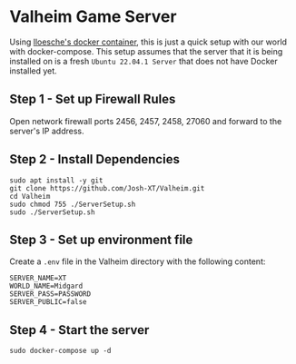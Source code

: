 # Valheim Game Server
Using [lloesche's docker container](https://hub.docker.com/r/lloesche/valheim-server), this is just a quick setup with our world with docker-compose.  This setup assumes that the server that it is being installed on is a fresh ``Ubuntu 22.04.1 Server`` that does not have Docker installed yet.

## Step 1 - Set up Firewall Rules
Open network firewall ports 2456, 2457, 2458, 27060 and forward to the server's IP address.

## Step 2 - Install Dependencies

```
sudo apt install -y git
git clone https://github.com/Josh-XT/Valheim.git
cd Valheim
sudo chmod 755 ./ServerSetup.sh
sudo ./ServerSetup.sh
```

## Step 3 - Set up environment file
Create a ``.env`` file in the Valheim directory with the following content:

```
SERVER_NAME=XT
WORLD_NAME=Midgard
SERVER_PASS=PASSWORD
SERVER_PUBLIC=false
```

## Step 4 - Start the server
```
sudo docker-compose up -d
```